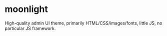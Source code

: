 moonlight
=========

High-quality admin UI theme, primarily HTML/CSS/images/fonts, little JS, no particular JS framework.
